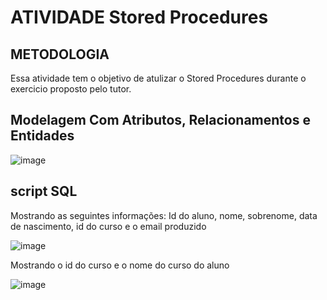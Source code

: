 # ATIVIDADE Stored Procedures

## METODOLOGIA 
 Essa atividade tem o objetivo de atulizar o Stored Procedures durante o exercicio proposto pelo tutor.

 ## Modelagem Com Atributos, Relacionamentos e Entidades

 ![image](https://github.com/MatheusLaiaa/Stored/assets/144149403/7e5ebbf9-e349-4c03-934d-084589b18197)

 ## script SQL
 
 Mostrando as seguintes informações: Id do aluno, nome, sobrenome, data de nascimento, id do curso e o email produzido 

 
 ![image](https://github.com/MatheusLaiaa/Stored/assets/144149403/45893471-9ca4-4c7e-a2cb-45828bf3fc0d)
 

 Mostrando o id do curso e o nome do curso do aluno 


 ![image](https://github.com/MatheusLaiaa/Stored/assets/144149403/dfb2d73d-1d3f-46d7-9f3b-5e7f4cd496dd)



